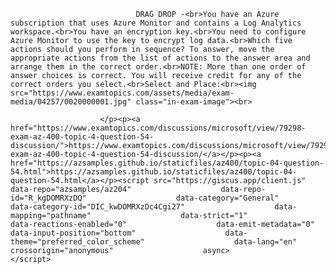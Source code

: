 <p class="card-text">
							
								DRAG DROP -<br>You have an Azure subscription that uses Azure Monitor and contains a Log Analytics workspace.<br>You have an encryption key.<br>You need to configure Azure Monitor to use the key to encrypt log data.<br>Which five actions should you perform in sequence? To answer, move the appropriate actions from the list of actions to the answer area and arrange them in the correct order.<br>NOTE: More than one order of answer choices is correct. You will receive credit for any of the correct orders you select.<br>Select and Place:<br><img src="https://www.examtopics.com/assets/media/exam-media/04257/0020000001.jpg" class="in-exam-image"><br>
							
						</p><p><a href="https://www.examtopics.com/discussions/microsoft/view/79298-exam-az-400-topic-4-question-54-discussion/">https://www.examtopics.com/discussions/microsoft/view/79298-exam-az-400-topic-4-question-54-discussion/</a></p><p><a href="https://azsamples.github.io/staticfiles/az400/topic-04-question-54.html">https://azsamples.github.io/staticfiles/az400/topic-04-question-54.html</a></p><script src="https://giscus.app/client.js"                    data-repo="azsamples/az204"                    data-repo-id="R_kgDOMRXzDQ"                    data-category="General"                    data-category-id="DIC_kwDOMRXzDc4Cgi27"                    data-mapping="pathname"                    data-strict="1"                    data-reactions-enabled="0"                    data-emit-metadata="0"                    data-input-position="bottom"                    data-theme="preferred_color_scheme"                    data-lang="en"                    crossorigin="anonymous"                    async>                    </script>